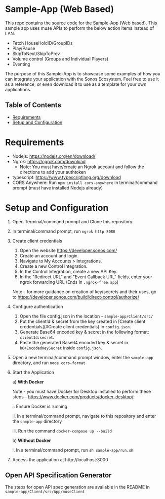# Sample-App (Web Based)

This repo contains the source code for the Sample-App (Web based). This sample app uses muse APIs to perform the below action items instead of LAN.

- Fetch HouseHoldID/GroupIDs
- Play/Pause 
- SkipToNext/SkipToPrev
- Volume control (Groups and Individual Players)
- Eventing

The purpose of this Sample-App is to showcase some examples of how you can integrate your application with the Sonos Ecosystem. Feel free to use it as a reference, or even
download it to use as a template for your own applications.


## Table of Contents

- [Requirements](#requirements)
- [Setup and Configuration](#setup-and-configuration)

# Requirements

- Nodejs: https://nodejs.org/en/download/
- Ngrok: https://ngrok.com/download
	- Note: You must have/create an Ngrok account and follow the directions to add your authtoken
- typescript: https://www.typescriptlang.org/download
- CORS Anywhere: Run `npm install cors-anywhere` in terminal/command prompt (must have installed Nodejs already)

# Setup and Configuration
1. Open Terminal/command prompt and Clone this repository.
2. In terminal/command prompt, run `ngrok http 8080`
3. Create client credentials
	1. Open the website https://developer.sonos.com/
	2. Create an account and login.
	3. Navigate to My Accounts > Integrations.
	4. Create a new Control Integration. 
	5. In the Control Integration, create a new API Key.
	6. In the "Redirect URL" and "Event Callback URL" fields, enter your ngrok forwarding URL (Ends in `.ngrok-free.app`)
	
	Note - for more guidance on creation of key/secrets and their uses, go to https://developer.sonos.com/build/direct-control/authorize/
4. Configure authentication
	1. Open the file config.json in the location - `sample-app/Client/src/`
	2. Put the clientId & secret from the key created in [Create client credentials](#Create client credentials) in `config.json`.
	3. Generate Base64 encoded key & secret in the following format: `clientId:secret`.
	4. Paste the generated Base64 encoded key & secret in `b64EncodedKeySecret` inside `config.json`.
5. Open a new terminal/command prompt window, enter the `sample-app` directory, and run `node cors-format`
6. Start the Application

	a) **With Docker**

    Note - you must have Docker for Desktop installed to perform these steps  - https://www.docker.com/products/docker-desktop/:

	  i. Ensure Docker is running.

	  ii. In a terminal/command prompt, navigate to this repository and enter the `sample-app` directory

	  iii. Run the command `docker-compose up --build`


	b) **Without Docker**

	  i. In a terminal/command prompt, run `sh sample-app/run.sh`
7. Access the application at http://localhost:3000

## Open API Specification Generator
The steps for open API spec generation are available in the README in `sample-app/Client/src/App/museClient`

